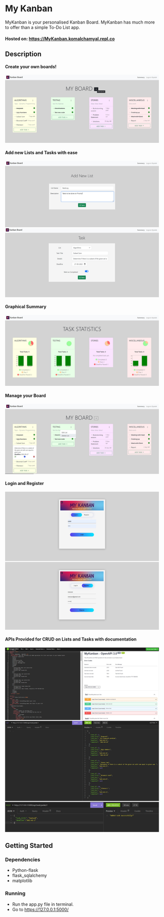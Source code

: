 # My Kanban

MyKanban is your personalised Kanban Board. MyKanban has much more to offer than a simple To-Do List app.
#### Hosted on: https://MyKanban.komalchamyal.repl.co

## Description

#### Create your own boards!

![alt text](https://github.com/komalchamyal/myKanban/blob/main/static/images/mybord.jpg?raw=true)


#### Add new Lists and Tasks with ease

![alt text](https://github.com/komalchamyal/myKanban/blob/main/static/images/addlist.jpg?raw=true)
![alt text](https://github.com/komalchamyal/myKanban/blob/main/static/images/taskedit.jpg?raw=true)


#### Graphical Summary

![alt text](https://github.com/komalchamyal/myKanban/blob/main/static/images/stats.jpg?raw=true)


  #### Manage your Board

![alt text](https://github.com/komalchamyal/myKanban/blob/main/static/images/edit.jpg?raw=true)

  #### Login and Register

![alt text](https://github.com/komalchamyal/myKanban/blob/main/static/images/login.jpg?raw=true)
![alt text](https://github.com/komalchamyal/myKanban/blob/main/static/images/register.jpg?raw=true)

  #### APIs Provided for CRUD on Lists and Tasks with documentation

![alt text](https://github.com/komalchamyal/myKanban/blob/main/static/images/doc.jpg?raw=true)
![alt text](https://github.com/komalchamyal/myKanban/blob/main/static/images/get.jpg?raw=true)
![alt text](https://github.com/komalchamyal/myKanban/blob/main/static/images/post.jpg?raw=true)

## Getting Started

### Dependencies

* Python-flask
* flask_sqlalchemy
* matplotlib

### Running

* Run the app.py file in terminal.
* Go to https://127.0.0.1:5000/

